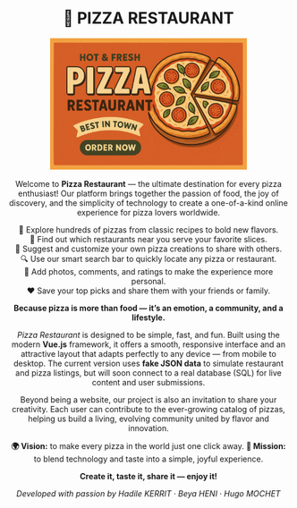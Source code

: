 <h1 align="center">🍕 PIZZA RESTAURANT</h1>

<p align="center">
  <img src="pizza.png" alt="Pizza Banner" width="70%">
</p>

<p align="center">
  Welcome to <strong>Pizza Restaurant</strong> — the ultimate destination for every pizza enthusiast!  
  Our platform brings together the passion of food, the joy of discovery, and the simplicity of technology  
  to create a one-of-a-kind online experience for pizza lovers worldwide.
</p>

<p align="center">
  🍅 Explore hundreds of pizzas from classic recipes to bold new flavors.<br>
  🧀 Find out which restaurants near you serve your favorite slices.<br>
  🍕 Suggest and customize your own pizza creations to share with others.<br>
  🔍 Use our smart search bar to quickly locate any pizza or restaurant.<br>
  📸 Add photos, comments, and ratings to make the experience more personal.<br>
  ❤️ Save your top picks and share them with your friends or family.
</p>

<p align="center">
  <strong>Because pizza is more than food — it’s an emotion, a community, and a lifestyle.</strong>
</p>

<p align="center">
  <em>Pizza Restaurant</em> is designed to be simple, fast, and fun.  
  Built using the modern <strong>Vue.js</strong> framework, it offers a smooth, responsive interface  
  and an attractive layout that adapts perfectly to any device — from mobile to desktop.  
  The current version uses <strong>fake JSON data</strong> to simulate restaurant and pizza listings,  
  but will soon connect to a real database (SQL) for live content and user submissions.
</p>

<p align="center">
  Beyond being a website, our project is also an invitation to share your creativity.  
  Each user can contribute to the ever-growing catalog of pizzas,  
  helping us build a living, evolving community united by flavor and innovation.
</p>

<p align="center">
  <strong>🌍 Vision:</strong> to make every pizza in the world just one click away.  
  <strong>🎯 Mission:</strong> to blend technology and taste into a simple, joyful experience.  
</p>

<p align="center">
  <strong>Create it, taste it, share it — enjoy it!</strong>
</p>

<p align="center">
  <em>Developed with passion by Hadile KERRIT · Beya HENI · Hugo MOCHET</em>
</p>
